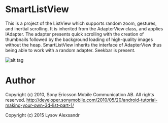 # SmartListView
This is a project of the ListView which supports random zoom, gestures, and inertial scrolling. It is inherited from the AdapterView class, and applies IAdapter. 
The adapter presents quick scrolling with the creation of thumbnails followed by the background loading of high-quality images without the heap.
SmartListView inherits the interface of AdapterView thus being able to work with a random adapter. Seekbar is present.

![alt tag](https://github.com/lsgsk/SmartListView/blob/master/Screenshots/SmartListView.gif)

# Author
Copyright (c) 2010, Sony Ericsson Mobile Communication AB. All rights reserved.
http://developer.sonymobile.com/2010/05/20/android-tutorial-making-your-own-3d-list-part-1/

Copyright (c) 2015 Lysov Alexsandr




